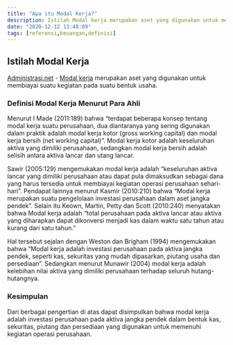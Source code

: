 ```yaml
---
title: "Apa itu Modal Kerja?"
description: Istilah Modal kerja merupakan aset yang digunakan untuk membiayai suatu kegiatan pada suatu bentuk usaha.
date: "2020-12-12 13:48:09"
tags: [referensi,keuangan,definisi]
---
```


## Istilah Modal Kerja
[Administrasi.net](/ "Administrasi.net") - [Modal kerja](/teori/istilah-definisi-modal-kerja "Modal kerja") merupakan aset yang digunakan untuk membiayai suatu kegiatan pada suatu bentuk usaha. 

### Definisi Modal Kerja Menurut Para Ahli
Menurut I Made (2011:189) bahwa “terdapat beberapa konsep tentang modal kerja suatu perusahaan, dua diantaranya yang sering digunakan dalam praktik adalah modal kerja kotor (gross working capital) dan modal kerja bersih (net working capital)”. Modal kerja kotor adalah keseluruhan aktiva yang dimiliki perusahaan, sedangkan modal kerja bersih adalah selisih antara aktiva lancar dan utang lancar. 

Sawir (2005:129) mengemukakan modal kerja adalah “keseluruhan aktiva lancar yang dimiliki perusahaan atau dapat pula dimaksudkan sebagai dana yang harus tersedia untuk membiayai kegiatan operasi perusahaan sehari-hari”. Pendapat lainnya menurut Kasmir (2010:210) bahwa “Modal kerja merupakan suatu pengelolaan investasi perusahaan dalam aset jangka pendek”. Selain itu Keown, Martin, Petty dan Scott (2010:240) menyatakan bahwa Modal kerja adalah “total perusahaan pada aktiva lancar atau aktiva yang diharapkan dapat dikonversi menjadi kas dalam waktu satu tahun atau kurang dari satu tahun.”

Hal tersebut sejalan dengan Weston dan Brigham (1994) mengemukakan bahwa “Modal kerja adalah investasi perusahaan pada aktiva jangka pendek, seperti kas, sekuritas yang mudah dipasarkan, piutang usaha dan persediaan”. Sedangkan menurut Munawir (2004) modal kerja adalah kelebihan nilai aktiva yang dimiliki perusahaan terhadap seluruh hutang-hutangnya.

### Kesimpulan
Dari berbagai pengertian di atas dapat disimpulkan bahwa modal kerja adalah investasi perusahaan pada aktiva jangka pendek dalam bentuk kas, sekuritas, piutang dan persediaan yang digunakan untuk memenuhi kegiatan operasi perusahaan.
